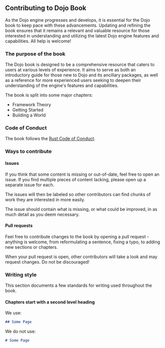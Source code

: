 ## Contributing to Dojo Book

As the Dojo engine progresses and develops, it is essential for the Dojo book to keep pace with these advancements. Updating and refining the book ensures that it remains a relevant and valuable resource for those interested in understanding and utilizing the latest Dojo engine features and capabilities. All help is welcome!

### The purpose of the book

The Dojo book is designed to be a comprehensive resource that caters to users at various levels of experience. It aims to serve as both an introductory guide for those new to Dojo and its ancillary packages, as well as a reference for more experienced users seeking to deepen their understanding of the engine's features and capabilities.

The book is split into some major chapters:

- Framework Theory
- Getting Started
- Building a World

### Code of Conduct

The book follows the [Rust Code of Conduct](https://www.rust-lang.org/policies/code-of-conduct).

### Ways to contribute

#### Issues

If you think that some content is missing or out-of-date, feel free to open an issue. If you find multiple pieces of content lacking, please open up a separate issue for each.

The issues will then be labeled so other contributors can find chunks of work they are interested in more easily.

The issue should contain what is missing, or what could be improved, in as much detail as you deem necessary.

#### Pull requests

Feel free to contribute changes to the book by opening a pull request - anything is welcome, from reformulating a sentence, fixing a typo, to adding new sections or chapters.

When your pull request is open, other contributors will take a look and may request changes. Do not be discouraged!

### Writing style

This section documents a few standards for writing used throughout the book.

#### Chapters start with a second level heading

We use:

```md
## Some Page
```

We do not use:

```md
# Some Page
```
